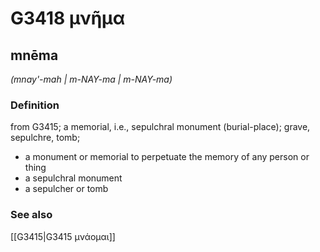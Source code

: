 # G3418 μνῆμα

## mnēma

_(mnay'-mah | m-NAY-ma | m-NAY-ma)_

### Definition

from G3415; a memorial, i.e., sepulchral monument (burial-place); grave, sepulchre, tomb; 

- a monument or memorial to perpetuate the memory of any person or thing
- a sepulchral monument
- a sepulcher or tomb

### See also

[[G3415|G3415 μνάομαι]]

